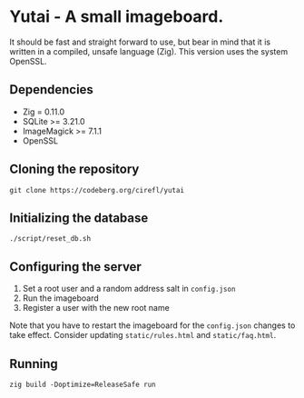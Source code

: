 Yutai - A small imageboard.
=====

It should be fast and straight forward to use, but bear in mind that it is written in a compiled, unsafe language (Zig). This version uses the system OpenSSL.

Dependencies
------------
- Zig = 0.11.0
- SQLite >= 3.21.0
- ImageMagick >= 7.1.1
- OpenSSL

Cloning the repository
----------------------
    git clone https://codeberg.org/cirefl/yutai

Initializing the database
-------------------------
    ./script/reset_db.sh

Configuring the server
----------------------
1. Set a root user and a random address salt in `config.json`
2. Run the imageboard
3. Register a user with the new root name

Note that you have to restart the imageboard for the `config.json` changes to take effect.
Consider updating `static/rules.html` and `static/faq.html`.

Running
-------
    zig build -Doptimize=ReleaseSafe run
